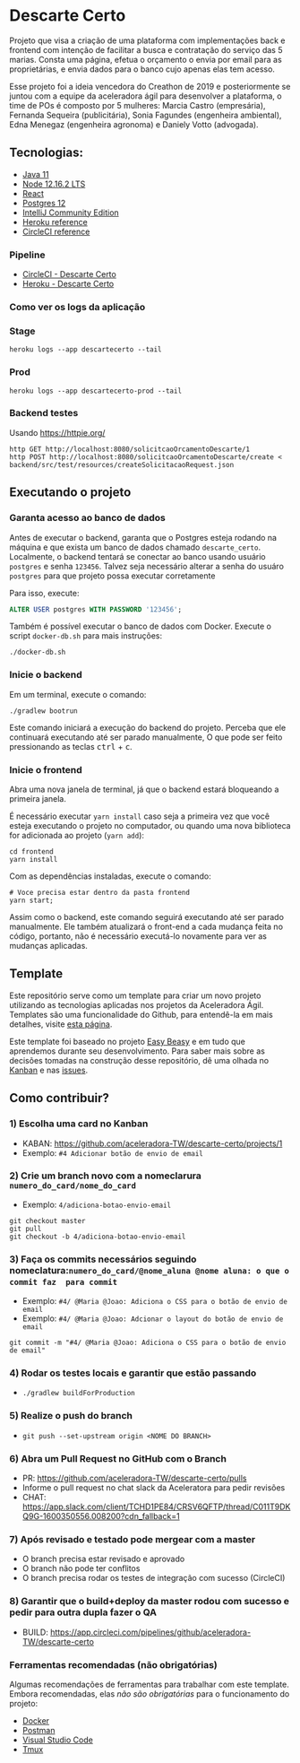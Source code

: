 # Descarte Certo

Projeto que visa a criação de uma plataforma com implementações back e frontend com intenção de facilitar a busca e contratação do serviço das 5 marias. Consta uma página, efetua o orçamento o envia por email para as proprietárias, e envia dados para o banco cujo apenas elas tem acesso.

Esse projeto foi a ideia vencedora do Creathon de 2019 e posteriormente se juntou com a equipe da aceleradora ágil para desenvolver a plataforma, o time de POs é composto por 5 mulheres: Marcia Castro (empresária), Fernanda Sequeira (publicitária), Sonia Fagundes (engenheira ambiental), Edna Menegaz (engenheira agronoma) e Daniely Votto (advogada).

## Tecnologias:
  - [Java 11](https://www.oracle.com/java/technologies/javase-jdk11-downloads.html)
  - [Node 12.16.2 LTS](https://nodejs.org/en/download/)
  - [React](https://reactjs.org/docs/getting-started.html)
  - [Postgres 12](https://www.postgresql.org/download/)
  - [IntelliJ Community Edition](https://www.jetbrains.com/idea/download/)
  - [Heroku reference](https://devcenter.heroku.com/categories/reference)
  - [CircleCI reference](https://circleci.com/docs/2.0/getting-started/#section=getting-started)
### Pipeline

* [CircleCI - Descarte Certo](https://app.circleci.com/pipelines/github/aceleradora-TW/descarte-certo)
* [Heroku - Descarte Certo](https://dashboard.heroku.com/apps/descartecerto)
### Como ver os logs da aplicação
### Stage
```
heroku logs --app descartecerto --tail
```
### Prod
```
heroku logs --app descartecerto-prod --tail
```
### Backend testes
Usando https://httpie.org/
```
http GET http://localhost:8080/solicitcaoOrcamentoDescarte/1
http POST http://localhost:8080/solicitcaoOrcamentoDescarte/create < backend/src/test/resources/createSolicitacaoRequest.json
```
## Executando o projeto

### Garanta acesso ao banco de dados

Antes de executar o backend, garanta que o Postgres esteja rodando na máquina e que exista um banco de dados 
chamado `descarte_certo`. Localmente, o backend tentará se conectar ao banco usando usuário `postgres` e senha 
`123456`. Talvez seja necessário alterar a senha do usuáro `postgres` para que projeto possa executar corretamente

Para isso, execute:

```sql
ALTER USER postgres WITH PASSWORD '123456';
```

Também é possível executar o banco de dados com Docker. Execute o script `docker-db.sh` para mais instruções:

```shell script
./docker-db.sh
```

### Inicie o backend

Em um terminal, execute o comando:

```shell script
./gradlew bootrun
```

Este comando iniciará a execução do backend do projeto. Perceba que ele continuará executando até ser parado manualmente,
O que pode ser feito pressionando as teclas <kbd>ctrl</kbd> + <kbd>c</kbd>.

### Inicie o frontend

Abra uma nova janela de terminal, já que o backend estará bloqueando a primeira janela.

É necessário executar `yarn install` caso seja a primeira vez que você esteja executando o projeto no computador, ou quando uma nova
biblioteca for adicionada ao projeto (`yarn add`):

```shell
cd frontend
yarn install
```

Com as dependências instaladas, execute o comando:

```shell script
# Voce precisa estar dentro da pasta frontend
yarn start;
```

Assim como o backend, este comando seguirá executando até ser parado manualmente. Ele também atualizará o front-end a 
cada mudança feita no código, portanto, não é necessário executá-lo novamente para ver as mudanças aplicadas.

## Template

Este repositório serve como um template para criar um novo projeto utilizando as tecnologias aplicadas nos projetos da Aceleradora Ágil.
Templates são uma funcionalidade do Github, para entendê-la em mais detalhes, visite [esta
página](https://help.github.com/en/github/creating-cloning-and-archiving-repositories/creating-a-template-repository).

Este template foi baseado no projeto [Easy Beasy](https://github.com/aceleradora-TW/easy-beasy-v2) e em tudo que aprendemos durante seu
desenvolvimento. Para saber mais sobre as decisões tomadas na construção desse repositório, dê uma olhada no
[Kanban](https://github.com/aceleradora-TW/template-de-projeto/projects/) e nas
[issues](https://github.com/aceleradora-TW/template-de-projeto/issues).
## Como contribuir?

### 1) Escolha uma card no Kanban
- KABAN: https://github.com/aceleradora-TW/descarte-certo/projects/1
- Exemplo: ```#4 Adicionar botão de envio de email```

### 2) Crie um branch novo com a nomeclarura ```numero_do_card/nome_do_card```
- Exemplo: ```4/adiciona-botao-envio-email```
```
git checkout master
git pull
git checkout -b 4/adiciona-botao-envio-email
```

### 3) Faça os commits necessários seguindo nomeclatura:```numero_do_card/@nome_aluna @nome aluna: o que o commit faz  para commit```&nbsp;
- Exemplo: ```#4/ @Maria @Joao: Adiciona o CSS para o botão de envio de email```
- Exemplo: ```#4/ @Maria @Joao: Adcionar o layout do botão de envio de email```
```
git commit -m "#4/ @Maria @Joao: Adiciona o CSS para o botão de envio de email"
```

### 4) Rodar os testes locais e garantir que estão passando

- ```./gradlew buildForProduction```

### 5) Realize o push do branch
- ```git push --set-upstream origin <NOME DO BRANCH>```

### 6) Abra um Pull Request no GitHub com o Branch
- PR: https://github.com/aceleradora-TW/descarte-certo/pulls
- Informe o pull request no chat slack da Aceleratora para pedir revisões
- CHAT: https://app.slack.com/client/TCHD1PE84/CRSV6QFTP/thread/C011T9DKQ9G-1600350556.008200?cdn_fallback=1

### 7) Após revisado e testado pode mergear com a master
- O branch precisa estar revisado e aprovado
- O branch não pode ter conflitos
- O branch precisa rodar os testes de integração com sucesso (CircleCI)

### 8) Garantir que o build+deploy da master rodou com sucesso e pedir para outra dupla fazer o QA
- BUILD: https://app.circleci.com/pipelines/github/aceleradora-TW/descarte-certo
###  Ferramentas recomendadas (não obrigatórias)

Algumas recomendações de ferramentas para trabalhar com este template. Embora recomendadas, elas *não são obrigatórias*
para o funcionamento do projeto:

  - [Docker](https://www.docker.com/get-started)
  - [Postman](https://www.postman.com/downloads/)
  - [Visual Studio Code](https://code.visualstudio.com/download)
  - [Tmux](https://github.com/tmux/tmux/wiki)

